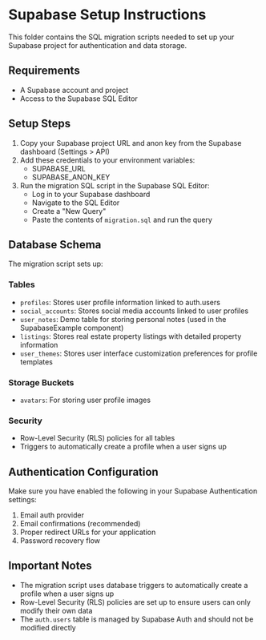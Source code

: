 # Supabase Setup Instructions

This folder contains the SQL migration scripts needed to set up your Supabase project for authentication and data storage.

## Requirements

- A Supabase account and project
- Access to the Supabase SQL Editor

## Setup Steps

1. Copy your Supabase project URL and anon key from the Supabase dashboard (Settings > API)
2. Add these credentials to your environment variables:
   - SUPABASE_URL
   - SUPABASE_ANON_KEY
3. Run the migration SQL script in the Supabase SQL Editor:
   - Log in to your Supabase dashboard
   - Navigate to the SQL Editor
   - Create a "New Query"
   - Paste the contents of `migration.sql` and run the query

## Database Schema

The migration script sets up:

### Tables
- `profiles`: Stores user profile information linked to auth.users
- `social_accounts`: Stores social media accounts linked to user profiles
- `user_notes`: Demo table for storing personal notes (used in the SupabaseExample component)
- `listings`: Stores real estate property listings with detailed property information
- `user_themes`: Stores user interface customization preferences for profile templates

### Storage Buckets
- `avatars`: For storing user profile images

### Security
- Row-Level Security (RLS) policies for all tables
- Triggers to automatically create a profile when a user signs up

## Authentication Configuration

Make sure you have enabled the following in your Supabase Authentication settings:

1. Email auth provider
2. Email confirmations (recommended)
3. Proper redirect URLs for your application
4. Password recovery flow

## Important Notes

- The migration script uses database triggers to automatically create a profile when a user signs up
- Row-Level Security (RLS) policies are set up to ensure users can only modify their own data
- The `auth.users` table is managed by Supabase Auth and should not be modified directly